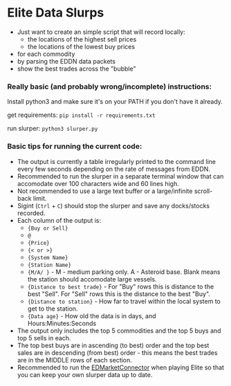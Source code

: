# Elite Data Slurps

  - Just want to create an simple script that will record locally:
    - the locations of the highest sell prices
    - the locations of the lowest buy prices 
  - for each commodity
  - by parsing the EDDN data packets
  - show the best trades across the "bubble"

### Really basic (and probably wrong/incomplete) instructions:

Install python3 and make sure it's on your PATH if you don't have it already.

get requirements:
`pip install -r requirements.txt`

run slurper:
`python3 slurper.py`

### Basic tips for running the current code:

  - The output is currently a table irregularly printed to the command line every few seconds depending on the rate of messages from EDDN.
  - Recommended to run the slurper in a separate terminal window that can accomodate over 100 characters wide and 60 lines high.
  - Not recommended to use a large text buffer or a large/infinite scroll-back limit.
  - Sigint (`Ctrl` + `C`) should stop the slurper and save any docks/stocks recorded.
  - Each column of the output is:
    - `{Buy or Sell}`
    - `@` 
    - `{Price}`
    - `{< or >}`
    - `{System Name}`
    - `{Station Name}`
    - `{M/A/ }` - M - medium parking only. A - Asteroid base. Blank means the station should accomodate large vessels.
    - `{Distance to best trade}` - For "Buy" rows this is distance to the best "Sell". For "Sell" rows this is the distance to the best "Buy".
    - `{Distance to station}` - How far to travel within the local system to get to the station.
    - `{Data age}` - How old the data is in days, and Hours:Minutes:Seconds
  - The output only includes the top 5 commodities and the top 5 buys and top 5 sells in each.
  - The top best buys are in ascending (to best) order and the top best sales are in descending (from best) order - this means the best trades are in the MIDDLE rows of each section.
  - Recommended to run the [EDMarketConnector](https://github.com/EDCD/EDMarketConnector/wiki) when playing Elite so that you can keep your own slurper data up to date.